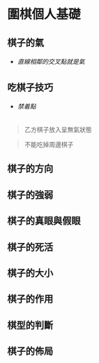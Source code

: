 # 圍棋個人基礎

## 棋子的氣

-   ######  直線相鄰的交叉點就是氣 

## 吃棋子技巧

-   ###### 禁着點  
>  乙方棋子放入呈無氣狀態  

> 不能吃掉周邊棋子 

## 棋子的方向

## 棋子的強弱

## 棋子的真眼與假眼

## 棋子的死活

## 棋子的大小

## 棋子的作用

## 棋型的判斷

## 棋子的佈局




